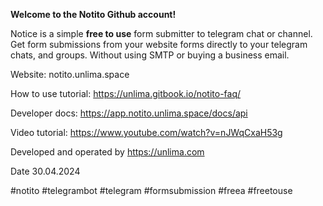 **Welcome to the Notito Github account!**

Notice is a simple **free to use** form submitter to telegram chat or channel.
Get form submissions from your website forms directly to your telegram chats, and groups. Without using SMTP or buying a business email.

Website: notito.unlima.space

How to use tutorial: https://unlima.gitbook.io/notito-faq/

Developer docs: https://app.notito.unlima.space/docs/api

Video tutorial: https://www.youtube.com/watch?v=nJWqCxaH53g 

Developed and operated by https://unlima.com

Date 30.04.2024

#notito #telegrambot #telegram #formsubmission #freea #freetouse
